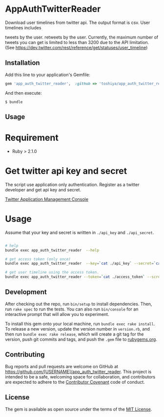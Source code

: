 # AppAuthTwitterReader

Download user timelines from twitter api. The output format is csv. User timelines includes


tweets by the user.
retweets by the user.
Currently, the maximum number of tweets you can get is limited to less than 3200 due to the API limitation. (See https://dev.twitter.com/rest/reference/get/statuses/user_timeline)

## Installation

Add this line to your application's Gemfile:

```ruby
gem 'app_auth_twitter_reader',  :github => 'toshiya/app_auth_twitter_reader'
```

And then execute:

    $ bundle

## Usage

# Requirement

 * Ruby > 2.1.0

# Get twitter api key and secret

The script use application only authentication.
Register as a twitter developer and get api key and secret.

[Twitter Application Management Console](https://apps.twitter.com/)

# Usage

Assume that your key and secret is written in `./api_key` and `./api_secret`.

```bash

# help
bundle exec app_auth_twitter_reader  --help

# get access token (only once)
bundle exec app_auth_twitter_reader  --key=`cat ./api_key` --secret=`cat ./api_secret` > ./access_token

# get user timeline using the access token.
bundle exec app_auth_twitter_reader --token=`cat ./access_token` --screen_name twitter

```

## Development

After checking out the repo, run `bin/setup` to install dependencies. Then, run `rake spec` to run the tests. You can also run `bin/console` for an interactive prompt that will allow you to experiment.

To install this gem onto your local machine, run `bundle exec rake install`. To release a new version, update the version number in `version.rb`, and then run `bundle exec rake release`, which will create a git tag for the version, push git commits and tags, and push the `.gem` file to [rubygems.org](https://rubygems.org).

## Contributing

Bug reports and pull requests are welcome on GitHub at https://github.com/[USERNAME]/app_auth_twitter_reader. This project is intended to be a safe, welcoming space for collaboration, and contributors are expected to adhere to the [Contributor Covenant](http://contributor-covenant.org) code of conduct.


## License

The gem is available as open source under the terms of the [MIT License](http://opensource.org/licenses/MIT).

